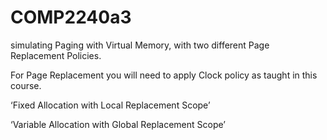 # COMP2240a3

simulating Paging with Virtual Memory, with two different Page Replacement Policies.

For Page Replacement you will need to apply Clock policy as taught in this course.

‘Fixed Allocation with Local Replacement Scope’ 

‘Variable Allocation with Global Replacement Scope’